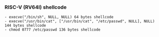 ### RISC-V (RV64I) shellcode

```
- execve("/bin/sh", NULL, NULL) 64 bytes shellcode
- execve("/usr/bin/cat", ["/usr/bin/cat", "/etc/passwd", NULL], NULL) 144 bytes shellcode
- chmod 0777 /etc/passwd 136 bytes shellcode
```
